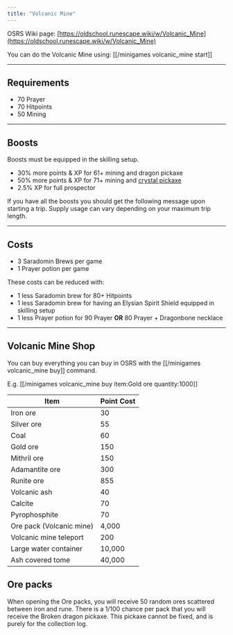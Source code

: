 ```yaml
---
title: "Volcanic Mine"
---
```


OSRS Wiki page: [https://oldschool.runescape.wiki/w/Volcanic_Mine](https://oldschool.runescape.wiki/w/Volcanic_Mine)

You can do the Volcanic Mine using: [[/minigames volcanic_mine start]]

---

## Requirements

- 70 Prayer
- 70 Hitpoints
- 50 Mining

---

## Boosts

Boosts must be equipped in the skilling setup.

- 30% more points & XP for 61+ mining and dragon pickaxe
- 50% more points & XP for 71+ mining and [crystal pickaxe](https://wiki.oldschool.gg/osb/miscellaneous/zalcano/)
- 2.5% XP for full prospector

If you have all the boosts you should get the following message upon starting a trip. Supply usage can vary depending on your maximum trip length.

---

## Costs

- 3 Saradomin Brews per game
- 1 Prayer potion per game

These costs can be reduced with:

- 1 less Saradomin brew for 80+ Hitpoints
- 1 less Saradomin brew for having an Elysian Spirit Shield equipped in skilling setup
- 1 less Prayer potion for 90 Prayer **OR** 80 Prayer + Dragonbone necklace

---

## Volcanic Mine Shop

You can buy everything you can buy in OSRS with the [[/minigames volcanic_mine buy]] command.

E.g. [[/minigames volcanic_mine buy item\:Gold ore quantity\:1000]]

| Item                     | Point Cost |
| ------------------------ | ---------- |
| Iron ore                 | 30         |
| Silver ore               | 55         |
| Coal                     | 60         |
| Gold ore                 | 150        |
| Mithril ore              | 150        |
| Adamantite ore           | 300        |
| Runite ore               | 855        |
| Volcanic ash             | 40         |
| Calcite                  | 70         |
| Pyrophosphite            | 70         |
| Ore pack (Volcanic mine) | 4,000      |
| Volcanic mine teleport   | 200        |
| Large water container    | 10,000     |
| Ash covered tome         | 40,000     |

## Ore packs

When opening the Ore packs, you will receive 50 random ores scattered between iron and rune. There is a 1/100 chance per pack that you will receive the Broken dragon pickaxe. This pickaxe cannot be fixed, and is purely for the collection log.
